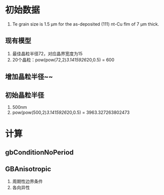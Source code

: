 # 初始数据
1. Te grain size is 1.5 μm for the as-deposited (111) nt-Cu flm of 7 μm thick.
## 现有模型
1. 最佳晶粒半径72，对应晶界宽度为15
2. 20个晶粒：pow(pow(72,2)*3.1415926*20,0.5) = 600

## 增加晶粒半径~~
## 初始晶粒半径
1. 500nm
2. pow(pow(500,2)*3.1415926*20,0.5) = 3963.327263802473

# 计算

## gbConditionNoPeriod

## GBAnisotropic
1. 周期性边界条件
2. 各向异性

